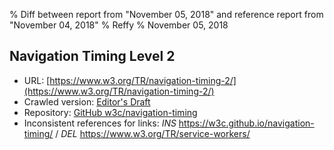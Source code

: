 % Diff between report from "November 05, 2018" and reference report from "November 04, 2018"
% Reffy
% November 05, 2018

## Navigation Timing Level 2

- URL: [https://www.w3.org/TR/navigation-timing-2/](https://www.w3.org/TR/navigation-timing-2/)
- Crawled version: [Editor's Draft](https://w3c.github.io/navigation-timing/)
- Repository: [GitHub w3c/navigation-timing](https://github.com/w3c/navigation-timing)
- Inconsistent references for links: *INS* https://w3c.github.io/navigation-timing/ / *DEL* https://www.w3.org/TR/service-workers/


